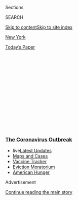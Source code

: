 <div id="app">

<div>

<div>

<div>

<div class="NYTAppHideMasthead css-1q2w90k e1suatyy0">

<div class="section css-ui9rw0 e1suatyy2">

<div class="css-eph4ug er09x8g0">

<div class="css-6n7j50">

</div>

<span class="css-1dv1kvn">Sections</span>

<div class="css-10488qs">

<span class="css-1dv1kvn">SEARCH</span>

</div>

[Skip to content](#site-content)[Skip to site index](#site-index)

</div>

<div id="masthead-section-label" class="css-1wr3we4 eaxe0e00">

[New
York](https://www.nytimes3xbfgragh.onion/section/nyregion)

</div>

<div class="css-10698na e1huz5gh0">

</div>

</div>

<div id="masthead-bar-one" class="section hasLinks css-15hmgas e1csuq9d3">

<div class="css-uqyvli e1csuq9d0">

</div>

<div class="css-1uqjmks e1csuq9d1">

</div>

<div class="css-9e9ivx">

[](https://myaccount.nytimes3xbfgragh.onion/auth/login?response_type=cookie&client_id=vi)

</div>

<div class="css-1bvtpon e1csuq9d2">

[Today’s
Paper](https://www.nytimes3xbfgragh.onion/section/todayspaper)

</div>

</div>

</div>

</div>

<div data-aria-hidden="false">

<div id="site-content" data-role="main">

<div>

<div class="css-1aor85t" style="opacity:0.000000001;z-index:-1;visibility:hidden">

<div class="css-1hqnpie">

<div class="css-epjblv">

<span class="css-17xtcya">[New
York](/section/nyregion)</span><span class="css-x15j1o">|</span><span class="css-fwqvlz">New
York Has a 14-Day Quarantine. Many New Yorkers Are Ignoring
It.</span>

</div>

<div class="css-k008qs">

<div class="css-1iwv8en">

<span class="css-18z7m18"></span>

<div>

</div>

</div>

<span class="css-1n6z4y">https://nyti.ms/345bxGU</span>

<div class="css-1705lsu">

<div class="css-4xjgmj">

<div class="css-4skfbu" data-role="toolbar" data-aria-label="Social Media Share buttons, Save button, and Comments Panel with current comment count" data-testid="share-tools">

  - 
  - 
  - 
  - 
    
    <div class="css-6n7j50">
    
    </div>

  - 

</div>

</div>

</div>

</div>

</div>

</div>

<div class="css-13pd83m">

<div class="css-l9svim">

### [<span class="css-pa1jbp"><span class="css-1rxm0ex">The Coronavirus</span><span class="css-1rxm0ex"> Outbreak</span></span>](https://www.nytimes3xbfgragh.onion/news-event/coronavirus?name=styln-coronavirus-national&region=TOP_BANNER&block=storyline_menu_recirc&action=click&pgtype=Article&impression_id=2b97f5b0-f1c2-11ea-9164-03af42c480ee&variant=undefined)

  - <span class="css-ousu42"><span class="css-12clwdu">live</span>[Latest
    Updates](https://www.nytimes3xbfgragh.onion/2020/09/08/world/covid-19-coronavirus.html?name=styln-coronavirus-national&region=TOP_BANNER&block=storyline_menu_recirc&action=click&pgtype=Article&impression_id=2b97f5b1-f1c2-11ea-9164-03af42c480ee&variant=undefined)</span>
  - <span class="css-ousu42">[Maps and
    Cases](https://www.nytimes3xbfgragh.onion/interactive/2020/us/coronavirus-us-cases.html?name=styln-coronavirus-national&region=TOP_BANNER&block=storyline_menu_recirc&action=click&pgtype=Article&impression_id=2b97f5b2-f1c2-11ea-9164-03af42c480ee&variant=undefined)</span>
  - <span class="css-ousu42">[Vaccine
    Tracker](https://www.nytimes3xbfgragh.onion/interactive/2020/science/coronavirus-vaccine-tracker.html?name=styln-coronavirus-national&region=TOP_BANNER&block=storyline_menu_recirc&action=click&pgtype=Article&impression_id=2b97f5b3-f1c2-11ea-9164-03af42c480ee&variant=undefined)</span>
  - <span class="css-ousu42">[Eviction
    Moratorium](https://www.nytimes3xbfgragh.onion/2020/09/02/your-money/eviction-moratorium-covid.html?name=styln-coronavirus-national&region=TOP_BANNER&block=storyline_menu_recirc&action=click&pgtype=Article&impression_id=2b97f5b4-f1c2-11ea-9164-03af42c480ee&variant=undefined)</span>
  - <span class="css-ousu42">[American
    Hunger](https://www.nytimes3xbfgragh.onion/interactive/2020/09/02/magazine/food-insecurity-hunger-us.html?name=styln-coronavirus-national&region=TOP_BANNER&block=storyline_menu_recirc&action=click&pgtype=Article&impression_id=2b97f5b5-f1c2-11ea-9164-03af42c480ee&variant=undefined)</span>

</div>

</div>

<div id="top-wrapper" class="css-1sy8kpn">

<div id="top-slug" class="css-l9onyx">

Advertisement

</div>

[Continue reading the main
story](#after-top)

<div class="ad top-wrapper" style="text-align:center;height:100%;display:block;min-height:250px">

<div id="top" class="place-ad" data-position="top" data-size-key="top">

</div>

</div>

<div id="after-top">

</div>

</div>

<div>

<div id="sponsor-wrapper" class="css-1hyfx7x">

<div id="sponsor-slug" class="css-19vbshk">

Supported by

</div>

[Continue reading the main
story](#after-sponsor)

<div id="sponsor" class="ad sponsor-wrapper" style="text-align:center;height:100%;display:block">

</div>

<div id="after-sponsor">

</div>

</div>

<div class="css-186x18t">

</div>

<div class="css-1vkm6nb ehdk2mb0">

# New York Has a 14-Day Quarantine. Many New Yorkers Are Ignoring It.

</div>

Travelers returning from states with high infection rates say they are
following the rules, but their social media posts say otherwise.

<div class="css-79elbk" data-testid="photoviewer-wrapper">

<div class="css-z3e15g" data-testid="photoviewer-wrapper-hidden">

</div>

<div class="css-1a48zt4 ehw59r15" data-testid="photoviewer-children">

![<span class="css-16f3y1r e13ogyst0" data-aria-hidden="true">Sasha
Pagan, a nurse at a Manhattan hospital, is concerned about patients who
have traveled and are not honoring quarantine
rules.</span><span class="css-cnj6d5 e1z0qqy90" itemprop="copyrightHolder"><span class="css-1ly73wi e1tej78p0">Credit...</span><span><span>Amr
Alfiky/The New York
Times</span></span></span>](https://static01.graylady3jvrrxbe.onion/images/2020/08/14/nyregion/14nyvirus-nycquarantine-lede-SWAP/merlin_175598367_3b127813-0de3-4440-8b06-b530a32283f1-articleLarge.jpg?quality=75&auto=webp&disable=upscale)

</div>

</div>

<div class="css-18e8msd">

<div class="css-vp77d3 epjyd6m0">

<div class="css-1baulvz">

By <span class="css-1baulvz last-byline" itemprop="name">Alyson
Krueger</span>

</div>

</div>

  - 
    
    <div class="css-ld3wwf e16638kd2">
    
    Aug. 16,
    2020
    
    </div>

  - 
    
    <div class="css-4xjgmj">
    
    <div class="css-d8bdto" data-role="toolbar" data-aria-label="Social Media Share buttons, Save button, and Comments Panel with current comment count" data-testid="share-tools">
    
      - 
      - 
      - 
      - 
        
        <div class="css-6n7j50">
        
        </div>
    
      - 
    
    </div>
    
    </div>

</div>

</div>

<div class="section meteredContent css-1r7ky0e" name="articleBody" itemprop="articleBody">

<div class="css-1fanzo5 StoryBodyCompanionColumn">

<div class="css-53u6y8">

Earlier this summer, Sasha Pagan burst into tears during her nursing
shift at a hospital on Manhattan’s Upper East Side.

It had been a normal day in the pediatric unit, apart from the masks and
the Covid-19 protocols, when a patient arrived for some testing. She was
screened at the front door, answering “no” when asked whether she had
traveled outside of New York state within the past two weeks, currently
a prerequisite for nonemergency medical treatment. But at the end of the
appointment, the patient admitted to having been in Florida six days
earlier.

Ms. Pagan, who works with adolescents and young adults, was furious.
“The patient lied and exposed staff,” she said. “Me, registrars,
techs, everyone.”

The pandemic has been brutal for Ms. Pagan, who was sick with Covid-19
herself and lost her uncle to it earlier this year. “This patient was
very triggering for me,” she said. “These people are coming in for
routine lab work. It wasn’t anything urgent, and that is why I got
really upset. It was something that could have waited.”

</div>

</div>

<div class="css-1fanzo5 StoryBodyCompanionColumn">

<div class="css-53u6y8">

Gov. Andrew M. Cuomo has mandated that travelers entering New York from
other states where positive test results of the coronavirus exceed 10
percent must be quarantined for 14 days. [Over 30
states](https://coronavirus.health.ny.gov/covid-19-travel-advisory?gclid=EAIaIQobChMIoZW6tJyR6wIVSeG1Ch1VkgGJEAAYASAAEgKV1PD_BwE)
are currently on the quarantine list, along with Puerto Rico. New York
state officials are in charge of [monitoring the
airports](https://coronavirus.health.ny.gov/covid-19-travel-advisory).
And earlier this month, Mayor Bill de Blasio announced [checkpoints at
bridges and
tunnels](https://www.nytimes3xbfgragh.onion/2020/08/05/nyregion/nyc-coronavirus-quarantine-checkpoints.html)
throughout the city in an effort to inform travelers about the rules.
However, many Americans, antsy to travel again, seem to be making up
their own.

“Safely separating upon your arrival home is your civic duty to
yourself, your neighbors and your loved ones,” said Avery Cohen, deputy
press secretary for the mayor, adding that city officials are knocking
on doors, in addition to calling and texting New Yorkers about the new
virus guidelines. Mr. de Blasio, speaking earlier this month of the
checkpoints, said, “We’re not going to let our hard work slip away.”

Where the government may struggle to track travelers, however, social
media is capturing their exploits. Many of those thwarting mandatory
quarantines are posting about their trips and outings around the city on
Facebook and Instagram, which is frustrating and alarming New
Yorkers.

<div id="NYT_MAIN_CONTENT_1_REGION" class="css-9tf9ac">

<div>

<div id="styln-covid-updates-world" class="section interactive-content interactive-size-medium css-1ftcdic">

<div class="css-17ih8de interactive-body">

<div id="styln-briefing-block" data-asset-id="QXJ0aWNsZTpueXQ6Ly9hcnRpY2xlLzczNDIwODc0LTQ1NGYtNTQ4Ny1hYzExLTM0Mzg2ODUxZDI3ZA==">

<div class="briefing-block-header-section">

# [Latest Updates: The Coronavirus Outbreak](https://www.nytimes3xbfgragh.onion/2020/09/08/world/covid-19-coronavirus.html?action=click&pgtype=Article&state=default&region=MAIN_CONTENT_1&context=storylines_live_updates)

<div class="briefing-block-ts">

Updated 2020-09-08T10:37:22.362Z

</div>

</div>

  - [As senators return to Washington, an impasse over a virus relief
    package
    looms.](https://www.nytimes3xbfgragh.onion/2020/09/08/world/covid-19-coronavirus.html?action=click&pgtype=Article&state=default&region=MAIN_CONTENT_1&context=storylines_live_updates#link-4a77847f)
  - [Nine drugmakers pledge to thoroughly vet any coronavirus
    vaccine.](https://www.nytimes3xbfgragh.onion/2020/09/08/world/covid-19-coronavirus.html?action=click&pgtype=Article&state=default&region=MAIN_CONTENT_1&context=storylines_live_updates#link-679303d7)
  - [‘The lockdown killed my father’: Farmer suicides add to India’s
    virus
    misery.](https://www.nytimes3xbfgragh.onion/2020/09/08/world/covid-19-coronavirus.html?action=click&pgtype=Article&state=default&region=MAIN_CONTENT_1&context=storylines_live_updates#link-1c973131)

<div class="briefing-block-footer">

<div class="briefing-block-footer-meta">

[See more
updates](https://www.nytimes3xbfgragh.onion/2020/09/08/world/covid-19-coronavirus.html?action=click&pgtype=Article&state=default&region=MAIN_CONTENT_1&context=storylines_live_updates)

</div>

<div class="briefing-block-briefinglinks">

<span>More live coverage:</span>
[Markets](https://www.nytimes3xbfgragh.onion/live/2020/09/08/business/stock-market-today-coronavirus?action=click&pgtype=Article&state=default&region=MAIN_CONTENT_1&context=storylines_live_updates)

</div>

</div>

</div>

</div>

</div>

</div>

</div>

Olivia Awe, a figure skating coach and pastry chef, noticed on social
media that an acquaintance from college would be returning to New York
City after temporarily living with her parents in Florida. The
acquaintance had stopped in Virginia, another high-risk state, on her
way back, to attend a wedding that didn’t require masks. Ms. Awe spotted
Snapchat and Instagram stories detailing the event, she said.

Then the woman was back in New York. “I saw a post on her social media
about how she was given the paper stating she needed to quarantine,”
said Ms. Awe, 22, who soon thereafter noticed even more posts
chronicling the acquaintances’s adventures around the city. The college
friend was now bar hopping, eating out at restaurants, and hosting a
group of people at her apartment.

</div>

</div>

<div class="css-1fanzo5 StoryBodyCompanionColumn">

<div class="css-53u6y8">

Ms. Awe and another friend tried to report the errant young woman, but
they could only figure out how to turn in a business, not an individual.
“If told how to go about reporting this person I would without
hesitation,” she said. “This person is putting so many people at risk
and putting our state at risk.”

<div id="NYT_MAIN_CONTENT_2_REGION" class="css-9tf9ac">

<div>

</div>

</div>

And it’s not just young people bending quarantine rules. Earlier this
summer, a private Facebook chat group of parents whose children attend a
well-known art and design school in the city addressed how to move their
college-age children to New York City, without committing to the full
quarantine first, according to a member of the group, who spoke under
condition of anonymity.

Parents in the chat group applauded one post that stated the city
couldn’t enforce the quarantine, she said, which left her so spooked
that she persuaded her daughter to defer her freshman year.

</div>

</div>

<div class="css-79elbk" data-testid="photoviewer-wrapper">

<div class="css-z3e15g" data-testid="photoviewer-wrapper-hidden">

</div>

<div class="css-1a48zt4 ehw59r15" data-testid="photoviewer-children">

![<span class="css-16f3y1r e13ogyst0" data-aria-hidden="true">Logan and
Lindsay Davis moved to New York City in July. The couple quarantined for
their first two weeks here. “It really wasn’t that bad,” Mr. Davis said.
“Everybody should do
it.”</span><span class="css-cnj6d5 e1z0qqy90" itemprop="copyrightHolder"><span class="css-1ly73wi e1tej78p0">Credit...</span><span>Amr
Alfiky/The New York
Times</span></span>](https://static01.graylady3jvrrxbe.onion/images/2020/08/16/nyregion/16nyvirus-nycquarantine-3/16nyvirus-nycquarantine-3-articleLarge.jpg?quality=75&auto=webp&disable=upscale)

</div>

</div>

<div class="css-1fanzo5 StoryBodyCompanionColumn">

<div class="css-53u6y8">

New Yorkers who have been strict since March are also noticing some of
their friends and neighbors skirt quarantine rules, which makes them
second-guess their own standards.

For the first time since the pandemic started, Miri Castor, a graduate
science student in Brooklyn, only recently started feeling comfortable
taking short walks around her neighborhood. “I have been staying in,”
she said. “I have a backyard, where I can go to get a bunch of
sunshine.” Even now that her lab is open, she goes there as little as
possible, and then heads straight
home.

<div id="NYT_MAIN_CONTENT_3_REGION" class="css-9tf9ac">

<div>

<div id="styln-prism-freeform-1594220623585" class="section interactive-content interactive-size-medium css-1ftcdic">

<div class="css-17ih8de interactive-body">

<div id="prism-freeform-block-62914" class="css-19mumt8" data-role="complementary" data-storyline="The Coronavirus Outbreak" data-truncated="true" tabindex="0">

<div class="css-a8d9oz">

<div class="css-eb027h">

[](https://www.nytimes3xbfgragh.onion/news-event/coronavirus?action=click&pgtype=Article&state=default&region=MAIN_CONTENT_3&context=storylines_faq)

### The Coronavirus Outbreak ›

#### Frequently Asked Questions

Updated September 4, 2020

  - #### What are the symptoms of coronavirus?
    
      - In the beginning, the coronavirus [seemed like it was primarily
        a respiratory
        illness](https://www.nytimes3xbfgragh.onion/article/coronavirus-facts-history.html?action=click&pgtype=Article&state=default&region=MAIN_CONTENT_3&context=storylines_faq#link-6817bab5) —
        many patients had fever and chills, were weak and tired, and
        coughed a lot, though some people don’t show many symptoms at
        all. Those who seemed sickest had pneumonia or acute respiratory
        distress syndrome and received supplemental oxygen. By now,
        doctors have identified many more symptoms and syndromes. In
        April, [the C.D.C. added to the list of early
        signs](https://www.nytimes3xbfgragh.onion/2020/04/27/health/coronavirus-symptoms-cdc.html?action=click&pgtype=Article&state=default&region=MAIN_CONTENT_3&context=storylines_faq) sore
        throat, fever, chills and muscle aches. Gastrointestinal upset,
        such as diarrhea and nausea, has also been observed. Another
        telltale sign of infection may be a sudden, profound diminution
        of one’s [sense of smell and
        taste.](https://www.nytimes3xbfgragh.onion/2020/03/22/health/coronavirus-symptoms-smell-taste.html?action=click&pgtype=Article&state=default&region=MAIN_CONTENT_3&context=storylines_faq) Teenagers
        and young adults in some cases have developed painful red and
        purple lesions on their fingers and toes — nicknamed “Covid toe”
        — but few other serious symptoms.

  - #### Why is it safer to spend time together outside?
    
      - [Outdoor
        gatherings](https://www.nytimes3xbfgragh.onion/2020/05/15/us/coronavirus-what-to-do-outside.html?action=click&pgtype=Article&state=default&region=MAIN_CONTENT_3&context=storylines_faq) lower
        risk because wind disperses viral droplets, and sunlight can
        kill some of the virus. Open spaces prevent the virus from
        building up in concentrated amounts and being inhaled, which can
        happen when infected people exhale in a confined space for long
        stretches of time, said Dr. Julian W. Tang, a virologist at the
        University of Leicester.

  - #### Why does standing six feet away from others help?
    
      - The coronavirus spreads primarily through droplets from your
        mouth and nose, especially when you cough or sneeze. The C.D.C.,
        one of the organizations using that measure, [bases its
        recommendation of six
        feet](https://www.nytimes3xbfgragh.onion/2020/04/14/health/coronavirus-six-feet.html?action=click&pgtype=Article&state=default&region=MAIN_CONTENT_3&context=storylines_faq) on
        the idea that most large droplets that people expel when they
        cough or sneeze will fall to the ground within six feet. But six
        feet has never been a magic number that guarantees complete
        protection. Sneezes, for instance, can launch droplets a lot
        farther than six feet, [according to a recent
        study](https://jamanetwork.com/journals/jama/fullarticle/2763852).
        It's a rule of thumb: You should be safest standing six feet
        apart outside, especially when it's windy. But keep a mask on at
        all times, even when you think you’re far enough apart.

  - #### I have antibodies. Am I now immune?
    
      - As of right now,[ that seems likely, for at least several
        months.](https://www.nytimes3xbfgragh.onion/2020/07/22/health/covid-antibodies-herd-immunity.html?action=click&pgtype=Article&state=default&region=MAIN_CONTENT_3&context=storylines_faq) There
        have been frightening accounts of people suffering what seems to
        be a second bout of Covid-19. But experts say these patients may
        have a drawn-out course of infection, with the virus taking a
        slow toll weeks to months after initial exposure. People
        infected with the coronavirus typically
        [produce](https://www.nature.com/articles/s41586-020-2456-9) immune
        molecules called antibodies, which are [protective proteins made
        in response to an
        infection](https://www.nytimes3xbfgragh.onion/2020/05/07/health/coronavirus-antibody-prevalence.html?action=click&pgtype=Article&state=default&region=MAIN_CONTENT_3&context=storylines_faq)[.
        These antibodies
        may](https://www.nytimes3xbfgragh.onion/2020/05/07/health/coronavirus-antibody-prevalence.html?action=click&pgtype=Article&state=default&region=MAIN_CONTENT_3&context=storylines_faq) last
        in the body [only two to three
        months](https://www.nature.com/articles/s41591-020-0965-6),
        which may seem worrisome, but that’s perfectly normal after an
        acute infection subsides, said Dr. Michael Mina, an immunologist
        at Harvard University. It may be possible to get the coronavirus
        again, but it’s highly unlikely that it would be possible in a
        short window of time from initial infection or make people
        sicker the second time.

  - #### What are my rights if I am worried about going back to work?
    
      - Employers have to provide [a safe
        workplace](https://www.osha.gov/SLTC/covid-19/standards.html) with
        policies that protect everyone equally. [And if one of your
        co-workers tests positive for the coronavirus, the
        C.D.C.](https://www.nytimes3xbfgragh.onion/article/coronavirus-money-unemployment.html?action=click&pgtype=Article&state=default&region=MAIN_CONTENT_3&context=storylines_faq) has
        said that [employers should tell their
        employees](https://www.cdc.gov/coronavirus/2019-ncov/community/guidance-business-response.html) --
        without giving you the sick employee’s name -- that they may
        have been exposed to the
virus.

<div id="styln-survey-component-62914" class="styln-survey-component" data-surveyname="faq" data-surveystoryline="coronavirus">

</div>

</div>

<div class="css-6mllg9">

</div>

<div class="css-pmm6ed">

<span class="css-5gimkt"></span>

</div>

</div>

</div>

</div>

</div>

</div>

</div>

But on social media, she sees her peers acting differently. They are
going to parties on the beach and barbecues. A few have taken trips to
Florida or the Caribbean and gone to New York City parties soon after
they left the airport.

</div>

</div>

<div class="css-1fanzo5 StoryBodyCompanionColumn">

<div class="css-53u6y8">

“I know people are tired of quarantining and the cost of travel has gone
down,” said Ms. Castor, 26. “But they seem to take pride in it. They are
like, ‘We are going out, we are going to have fun.’”

She also knows her efforts will be in vain if no one else takes the same
precautions. “Sometimes it’s like, ‘Wow, am I the issue here?’ Maybe I
am just terrified to go out.”

Ms. Castor might be heartened by the efforts of Logan and Lindsay Davis,
who moved to New York City from Provo, Utah, in July. When their flight
arrived at Kennedy International Airport, there were no officials there
to screen them or track them, Mr. Davis said. “We just showed up at the
airport and left,” he continued. “We didn’t get screened or tested. No
one asked for our address or anything.”

But the couple still quarantined for the full two weeks. “We know New
York was the main hot spot for a long time, and we wanted to make sure
we were not contributing to that,” said Mr. Davis, a 27-year-old
middle-school teacher.

They rented an Airbnb in Harlem, where they had their groceries
delivered. Ms. Davis, 24, a student, focused on classwork, while her
husband read. “I bought a ton of books, so I escaped into different
worlds like ‘World War Z’ and ‘The Time Machine,’” Mr. Davis said. “I’m
reading ‘Little Women’ right now, anything to keep my mind occupied.”

On the couple’s 15th day in New York, they walked around Central Park
for hours and met friends downtown where they ate bagels in the park and
got ice cream in the West Village.

“It really wasn’t that bad,” Mr. Davis said. “Everybody should do it.”

</div>

</div>

</div>

<div>

</div>

<div>

</div>

<div>

</div>

<div>

<div id="bottom-wrapper" class="css-1ede5it">

<div id="bottom-slug" class="css-l9onyx">

Advertisement

</div>

[Continue reading the main
story](#after-bottom)

<div id="bottom" class="ad bottom-wrapper" style="text-align:center;height:100%;display:block;min-height:90px">

</div>

<div id="after-bottom">

</div>

</div>

</div>

</div>

</div>

## Site Index

<div>

</div>

## Site Information Navigation

  - [© <span>2020</span> <span>The New York Times
    Company</span>](https://help.nytimes3xbfgragh.onion/hc/en-us/articles/115014792127-Copyright-notice)

<!-- end list -->

  - [NYTCo](https://www.nytco.com/)
  - [Contact
    Us](https://help.nytimes3xbfgragh.onion/hc/en-us/articles/115015385887-Contact-Us)
  - [Work with us](https://www.nytco.com/careers/)
  - [Advertise](https://nytmediakit.com/)
  - [T Brand Studio](http://www.tbrandstudio.com/)
  - [Your Ad
    Choices](https://www.nytimes3xbfgragh.onion/privacy/cookie-policy#how-do-i-manage-trackers)
  - [Privacy](https://www.nytimes3xbfgragh.onion/privacy)
  - [Terms of
    Service](https://help.nytimes3xbfgragh.onion/hc/en-us/articles/115014893428-Terms-of-service)
  - [Terms of
    Sale](https://help.nytimes3xbfgragh.onion/hc/en-us/articles/115014893968-Terms-of-sale)
  - [Site
    Map](https://spiderbites.nytimes3xbfgragh.onion)
  - [Help](https://help.nytimes3xbfgragh.onion/hc/en-us)
  - [Subscriptions](https://www.nytimes3xbfgragh.onion/subscription?campaignId=37WXW)

</div>

</div>

</div>

</div>
